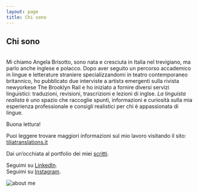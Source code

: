 ```yaml
---
layout: page
title: Chi sono
---
```

## Chi sono

<br>
Mi chiamo Angela Brisotto, sono nata e cresciuta in Italia nel trevigiano, ma parlo anche inglese e polacco. Dopo aver seguito un percorso accademico in lingue e letterature straniere specializzandomi in teatro contemporaneo britannico, ho pubblicato due interviste a artistɜ emergenti sulla rivista newyorkese The Brooklyn Rail e ho iniziato a fornire diversi servizi linguistici: traduzioni, revisioni, trascrizioni e lezioni di inglse. <em>La linguista realista</em> è uno spazio che raccoglie spunti, informazioni e curiosità sulla mia esperienza professionale e consigli realistici per chi è appassionatә di lingue.

Buona lettura!

Puoi leggere trovare maggiori informazioni sul mio lavoro visitando il sito: <a href="https://www.tiliatranslations.it/">tiliatranslations.it</a>

Dai un’occhiata al portfolio dei miei <a href="https://angelabrisotto.github.io/">scritti</a>.

Seguimi su <a href="https://www.linkedin.com/in/angela-brisotto/">LinkedIn</a>.
<br>
Seguimi su <a href="https://www.instagram.com/tiliatranslationsangela/">Instagram</a>.


![about me](https://user-images.githubusercontent.com/87431141/189729898-846d16d4-f1ee-4053-b2f0-31f8946ab5d4.jpg)
